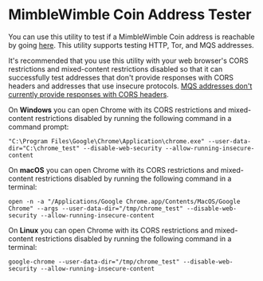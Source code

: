 # MimbleWimble Coin Address Tester

You can use this utility to test if a MimbleWimble Coin address is reachable by going [here](https://htmlpreview.github.io/?https://github.com/NicolasFlamel1/MimbleWimble-Coin-Address-Tester/blob/master/index.html). This utility supports testing HTTP, Tor, and MQS addresses.

It's recommended that you use this utility with your web browser's CORS restrictions and mixed-content restrictions disabled so that it can successfully test addresses that don't provide responses with CORS headers and addresses that use insecure protocols. [MQS addresses don't currently provide responses with CORS headers](https://github.com/mwcproject/mwcmqs/pull/1).

On **Windows** you can open Chrome with its CORS restrictions and mixed-content restrictions disabled by running the following command in a command prompt:
```
"C:\Program Files\Google\Chrome\Application\chrome.exe" --user-data-dir="C:\chrome_test" --disable-web-security --allow-running-insecure-content
```
On **macOS** you can open Chrome with its CORS restrictions and mixed-content restrictions disabled by running the following command in a terminal:
```
open -n -a "/Applications/Google Chrome.app/Contents/MacOS/Google Chrome" --args --user-data-dir="/tmp/chrome_test" --disable-web-security --allow-running-insecure-content
```
On **Linux** you can open Chrome with its CORS restrictions and mixed-content restrictions disabled by running the following command in a terminal:
```
google-chrome --user-data-dir="/tmp/chrome_test" --disable-web-security --allow-running-insecure-content
```
